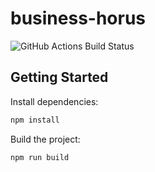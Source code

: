 # business-horus

![GitHub Actions Build Status](https://github.com/yanz777/business-hours/actions/workflows/build.yml/badge.svg)


## Getting Started

Install dependencies:

```bash
npm install
```

Build the project:

```bash
npm run build
```
